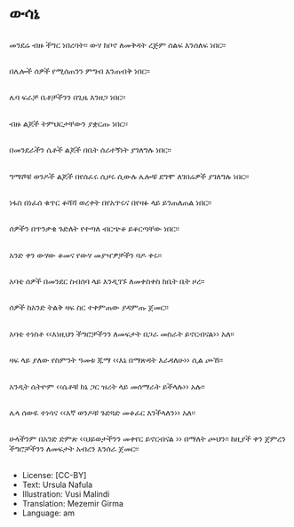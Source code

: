 # ውሳኔ

##
መንደሬ ብዙ ችግር ነበረባት፡፡ ውሃ ከቦኖ ለመቅዳት ረጅም ሰልፍ እንሰለፍ ነበር፡፡

##
በሌሎች ሰዎች የሚሰጠንን ምግብ እንጠብቅ ነበር፡፡

##
ሌባ ፍራቻ ቤቶቻችንን በጊዜ እንዘጋ ነበር፡፡

##
ብዙ ልጆች ትምህርታቸውን ያቋርጡ ነበር፡፡

##
በመንደራችን ሴቶች ልጆች በቤት ሰራተኝነት ያገለግሉ ነበር፡፡

##
ግማሾቹ ወንዶች ልጆች በየሰፈሩ ሲዞሩ ሲውሉ ሌሎቹ ደግሞ ለገበሬዎች ያገለግሉ ነበር፡፡

##
ነፋስ በነፈሰ ቁጥር ቆሻሻ ወረቀት በየአጥሩና በየዛፉ ላይ ይንጠለጠል ነበር፡፡

##
ሰዎችን በጥንቃቄ ጉድለት የተጣለ ብርጭቆ ይቆርጣቸው ነበር፡፡

##
አንድ ቀን ውሃው ቆመና የውሃ መያዣዎቻችን ባዶ ቀሩ፡፡

##
አባቴ ሰዎች በመንደር ስብሰባ ላይ እንዲገኙ ለመቀስቀስ ከቤት ቤት ዞረ፡፡

##
ሰዎች ከአንድ ትልቅ ዛፍ ስር ተቀምጠው ያዳምጡ ጀመር፡፡

##
አባቴ ተነስቶ ‹‹እነዚህን ችግሮቻችንን ለመፍታት በጋራ መስራት ይኖርብናል›› አለ፡፡

##
ዛፍ ላይ ያለው የስምንት ዓመቱ ጁማ ‹‹እኔ በማጽዳት እራዳለሁ›› ሲል ጮኸ፡፡

##
አንዲት ሴትዮም ‹‹ሴቶቹ ከኔ ጋር ዝሪት ላይ መሰማራት ይችላሉ›› አሉ፡፡

##
ሌላ ሰውዬ ተነሳና ‹‹እኛ ወንዶቹ ጉድጓድ መቆፈር እንችላለን›› አለ፡፡

##
ሁላችንም በአንድ ድምጽ ‹‹ህይወታችንን መቀየር ይኖርብናል ›› በማለት ጮህን፡፡ ከዚያች ቀን ጀምረን ችግሮቻችንን ለመፍታት አብረን እንሰራ ጀመር፡፡

##
* License: [CC-BY]
* Text: Ursula Nafula
* Illustration: Vusi Malindi
* Translation: Mezemir Girma
* Language: am
